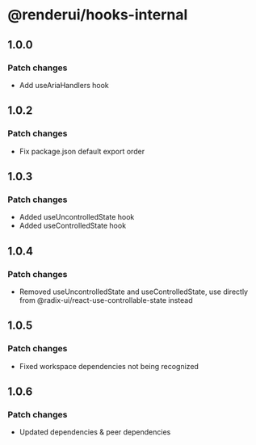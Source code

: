 # @renderui/hooks-internal

## 1.0.0

### Patch changes

- Add useAriaHandlers hook

## 1.0.2

### Patch changes

- Fix package.json default export order

## 1.0.3

### Patch changes

- Added useUncontrolledState hook
- Added useControlledState hook

## 1.0.4

### Patch changes

- Removed useUncontrolledState and useControlledState, use directly from @radix-ui/react-use-controllable-state instead

## 1.0.5

### Patch changes

- Fixed workspace dependencies not being recognized

## 1.0.6

### Patch changes

- Updated dependencies & peer dependencies

